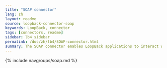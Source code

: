 ```yaml
---
title: "SOAP connector"
lang: zh
layout: readme
source: loopback-connector-soap
keywords: LoopBack, connector
tags: [connectors, readme]
sidebar: lb4_sidebar
permalink: /doc/zh/lb4/SOAP-connector.html
summary: The SOAP connector enables LoopBack applications to interact with SOAP-based web services.
---
```


{% include navgroups/soap.md %}
